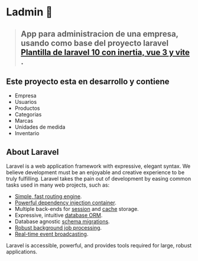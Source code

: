 # Ladmin 💚
> App para administracion de una empresa, usando como base del proyecto laravel [Plantilla de laravel 10 con inertia, vue 3 y vite ](https://github.com/LaravelDaily/Larastarters).
> - 

## Este proyecto esta en desarrollo y contiene 
* Empresa
* Usuarios
* Productos
* Categorias
* Marcas
* Unidades de medida
* Inventario


## About Laravel

Laravel is a web application framework with expressive, elegant syntax. We believe development must be an enjoyable and creative experience to be truly fulfilling. Laravel takes the pain out of development by easing common tasks used in many web projects, such as:

- [Simple, fast routing engine](https://laravel.com/docs/routing).
- [Powerful dependency injection container](https://laravel.com/docs/container).
- Multiple back-ends for [session](https://laravel.com/docs/session) and [cache](https://laravel.com/docs/cache) storage.
- Expressive, intuitive [database ORM](https://laravel.com/docs/eloquent).
- Database agnostic [schema migrations](https://laravel.com/docs/migrations).
- [Robust background job processing](https://laravel.com/docs/queues).
- [Real-time event broadcasting](https://laravel.com/docs/broadcasting).

Laravel is accessible, powerful, and provides tools required for large, robust applications.



